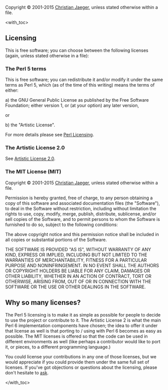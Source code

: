 Copyright © 2001-2015 [Christian
Jaeger](mailto:copying@christianjaeger.ch), unless stated otherwise within
a file.

<with_toc>

## Licensing

This is free software; you can choose between the following licenses
(again, unless stated otherwise in a file):

### The Perl 5 terms

This is free software; you can redistribute it and/or modify it under
the same terms as Perl 5, which (as of the time of this writing) means
the terms of either:

a) the GNU General Public License as published by the Free Software
   Foundation; either version 1, or (at your option) any later
   version,

or

b) the "Artistic License".

For more details please see [Perl
Licensing](http://dev.perl.org/licenses/).

### The Artistic License 2.0

See [Artistic License 2.0](licenses/artistic_license_2.0.md).

### The MIT License (MIT)

Copyright © 2001-2015 [Christian
Jaeger](mailto:copying@christianjaeger.ch), unless stated otherwise within
a file.

Permission is hereby granted, free of charge, to any person obtaining a copy
of this software and associated documentation files (the "Software"), to deal
in the Software without restriction, including without limitation the rights
to use, copy, modify, merge, publish, distribute, sublicense, and/or sell
copies of the Software, and to permit persons to whom the Software is
furnished to do so, subject to the following conditions:

The above copyright notice and this permission notice shall be included in
all copies or substantial portions of the Software.

THE SOFTWARE IS PROVIDED "AS IS", WITHOUT WARRANTY OF ANY KIND, EXPRESS OR
IMPLIED, INCLUDING BUT NOT LIMITED TO THE WARRANTIES OF MERCHANTABILITY,
FITNESS FOR A PARTICULAR PURPOSE AND NONINFRINGEMENT. IN NO EVENT SHALL THE
AUTHORS OR COPYRIGHT HOLDERS BE LIABLE FOR ANY CLAIM, DAMAGES OR OTHER
LIABILITY, WHETHER IN AN ACTION OF CONTRACT, TORT OR OTHERWISE, ARISING FROM,
OUT OF OR IN CONNECTION WITH THE SOFTWARE OR THE USE OR OTHER DEALINGS IN
THE SOFTWARE.


## Why so many licenses?

The Perl 5 licensing is to make it as simple as possible for people to
decide to use the project or contribute to it. The Artistic License 2
is what the main Perl 6 implementation components have chosen; the
idea to offer it under that license as well is that porting to / using
with Perl 6 becomes as easy as possible. The MIT licenses is offered
so that the code can be used in different environments as well (like
perhaps a contributor would like to port it, or pieces, to a different
programming language.)

You could license your contributions in any one of those licenses, but
we would appreciate if you could provide them under the same full set
of licenses. If you've got objections or questions about the
licensing, please don't hesitate to [ask](//contact.md).

</with_toc>
